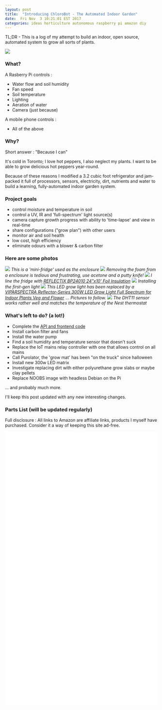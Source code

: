 ```yaml
---
layout: post
title:  "Introducing ChloroBot - The Automated Indoor Garden"
date:  Fri Nov  3 10:21:01 EST 2017
categories: ideas horticulture autonomous raspberry pi amazon diy
---
```


TL;DR - This is a log of my attempt to build an indoor, open source, automated system to grow all sorts of plants.

<img src="/images/fulls/08.jpg" class="fit image">

### What?

A Rasberry Pi controls :

* Water flow and soil humidity
* Fan speed
* Soil temperature
* Lighting
* Aeration of water
* Camera (just because)

A mobile phone controls :

* All of the above


### Why?

Short answer : "Because I can"

It's cold in Toronto; I love hot peppers, I also neglect my plants.  I want to be able to grow delicious hot peppers year-round.

Because of these reasons I modified a 3.2 cubic foot refrigerator and jam-packed it full of processors, sensors, electricity,
dirt, nutrients and water to build a learning, fully-automated indoor garden system.


### Project goals

* control moisture and temperature in soil
* control a UV, IR and 'full-spectrum' light source(s)
* camera capture growth progress with ability to 'time-lapse' and view in real-time
* share configurations ("grow plan") with other users
* monitor air and soil health
* low cost, high efficiency
* eliminate odours with a blower & carbon filter


### Here are some photos


<img src="/images/fulls/01.jpg" class="fit image">
<em>This is a 'mini-fridge' used as the enclosure</em>

<img src="/images/fulls/02.jpg" class="fit image">
<em>Removing the foam from a enclosure is tedious and frustrating, use acetone and a putty knife!</em>

<img src="/images/fulls/03.jpg" class="fit image">
<em>I line the fridge with
<a target="_blank" href="https://www.amazon.ca/gp/product/B000BPF22U/ref=as_li_tl?ie=UTF8&camp=15121&creative=330641&creativeASIN=B000BPF22U&linkCode=as2&tag=chlorobot-20&linkId=c3233a550220a9a552973e437d406c02">REFLECTIX BP24010 24"x10' Foil Insulation</a><img src="//ir-ca.amazon-adsystem.com/e/ir?t=chlorobot-20&l=am2&o=15&a=B000BPF22U" width="1" height="1" border="0" alt="" style="border:none !important; margin:0px !important;" />
</em>

<img src="/images/fulls/06.jpg" class="fit image">
<em>Installing the first-gen light</em>

<img src="/images/fulls/04.jpg" class="fit image">
<em>This LED grow light has been replaced by a
<a target="_blank" href="https://www.amazon.ca/gp/product/B01G8AXP48/ref=as_li_tl?ie=UTF8&camp=15121&creative=330641&creativeASIN=B01G8AXP48&linkCode=as2&tag=chlorobot-20&linkId=596ad7287b345e8a9d7198b936154617">VIPARSPECTRA Reflector-Series 300W LED Grow Light Full Spectrum for Indoor Plants Veg and Flower</a><img src="//ir-ca.amazon-adsystem.com/e/ir?t=chlorobot-20&l=am2&o=15&a=B01G8AXP48" width="1" height="1" border="0" alt="" style="border:none !important; margin:0px !important;" />
... Pictures to follow.
</em>

<img src="/images/fulls/05.jpg" class="fit image">
<em>The DHT11 sensor works rather well and matches the temperature of the Nest thermostat</em>


### What's left to do? (a lot!)

* Complete the <a href="https://github.com/chlorobot/chlorobot-app" target="_blank">API and frontend code</a>
* Install carbon filter and fans
* Install the water pump
* Find a soil humidity and temperature sensor that doesn't suck
* Replace the IoT mains relay controller with one that allows control on all mains
* Call Purolator, the 'grow mat' has been "on the truck" since halloween
* Install new 300w LED matrix
* Investigate replacing dirt with either polyurethane grow slabs or maybe clay pellets
* Replace NOOBS image with headless Debian on the Pi

... and probably much more.

I'll keep this post updated with any new interesting changes.


### Parts List (will be updated regularly)

Full disclosure : All links to Amazon are affiliate links, products I myself have purchased. Consider it a way of keeping this site ad-free.

<!-- Pi -->
<iframe style="width:50%; float:left" marginwidth="0" marginheight="0" scrolling="no" frameborder="0" src="//rcm-na.amazon-adsystem.com/e/cm?ref=tf_til&t=chlorobot-20&m=amazon&o=15&p=8&l=as1&IS1=1&asins=B01CD5VC92&linkId=bd056f1504499486b0f38949db360dc4&bc1=ffffff&lt1=_top&fc1=333333&lc1=0066c0&bg1=ffffff&f=ifr"></iframe>
<!-- Insulation -->
<iframe style="width:50%; float:left" marginwidth="0" marginheight="0" scrolling="no" frameborder="0" src="//rcm-na.amazon-adsystem.com/e/cm?ref=tf_til&t=chlorobot-20&m=amazon&o=15&p=8&l=as1&IS1=1&asins=B000BPF22U&linkId=a171dc8b9ffe1506188c9e226eacaa6b&bc1=FFFFFF&lt1=_top&fc1=333333&lc1=0066C0&bg1=FFFFFF&f=ifr"></iframe>
<!-- DHT11 -->
<iframe style="width:50%; float:left" marginwidth="0" marginheight="0" scrolling="no" frameborder="0" src="//rcm-na.amazon-adsystem.com/e/cm?ref=tf_til&t=chlorobot-20&m=amazon&o=15&p=8&l=as1&IS1=1&asins=B00K67YJ18&linkId=9661c92f59a3d3d01ea6073add7d0c74&bc1=FFFFFF&lt1=_top&fc1=333333&lc1=0066C0&bg1=FFFFFF&f=ifr"></iframe>
<!-- Breadboard -->
<iframe style="width:50%; float:left" marginwidth="0" marginheight="0" scrolling="no" frameborder="0" src="//rcm-na.amazon-adsystem.com/e/cm?ref=tf_til&t=chlorobot-20&m=amazon&o=15&p=8&l=as1&IS1=1&asins=B00EFZV2CG&linkId=24a439fa5ea3de18f83a60545bce6fd7&bc1=ffffff&lt1=_top&fc1=333333&lc1=0066c0&bg1=ffffff&f=ifr"></iframe>
<!-- Cobbler -->
<iframe style="width:50%; float:left" marginwidth="0" marginheight="0" scrolling="no" frameborder="0" src="//rcm-na.amazon-adsystem.com/e/cm?ref=tf_til&t=chlorobot-20&m=amazon&o=15&p=8&l=as1&IS1=1&asins=B0739M95SG&linkId=828d91c4aa8e46e6bb534854f9c6360a&bc1=FFFFFF&lt1=_top&fc1=333333&lc1=0066C0&bg1=FFFFFF&f=ifr"></iframe>
<!-- aerator -->
<iframe style="width:50%; float:left" marginwidth="0" marginheight="0" scrolling="no" frameborder="0" src="//rcm-na.amazon-adsystem.com/e/cm?ref=qf_sp_asin_til&t=chlorobot-20&m=amazon&o=15&p=8&l=as1&IS1=1&asins=B01MUMJO5X&linkId=ad106bb9c08873132d77cf8ce6a14ac8&bc1=FFFFFF&lt1=_top&fc1=333333&lc1=0066C0&bg1=FFFFFF&f=ifr"></iframe>
<!-- light -->
<iframe style="width:50%; float:left" marginwidth="0" marginheight="0" scrolling="no" frameborder="0" src="//rcm-na.amazon-adsystem.com/e/cm?ref=tf_til&t=chlorobot-20&m=amazon&o=15&p=8&l=as1&IS1=1&asins=B01G8AXP48&linkId=7d98335e9f8744e36a5720ae7de0b52c&bc1=FFFFFF&lt1=_top&fc1=333333&lc1=0066C0&bg1=FFFFFF&f=ifr"></iframe>
<!-- straps -->
<iframe style="width:50%; float:left" marginwidth="0" marginheight="0" scrolling="no" frameborder="0" src="//rcm-na.amazon-adsystem.com/e/cm?ref=tf_til&t=chlorobot-20&m=amazon&o=15&p=8&l=as1&IS1=1&asins=B01DLKLL6C&linkId=5fd3d278e5f712ce06d9f8fba6cf7826&bc1=FFFFFF&lt1=_top&fc1=333333&lc1=0066C0&bg1=FFFFFF&f=ifr"></iframe>
<!-- relay4 -->
<iframe style="width:50%; float:left" marginwidth="0" marginheight="0" scrolling="no" frameborder="0" src="//rcm-na.amazon-adsystem.com/e/cm?ref=tf_til&t=chlorobot-20&m=amazon&o=15&p=8&l=as1&IS1=1&asins=B0057OC5O8&linkId=1fc1370c2a3736e661ee76ab78a080a8&bc1=FFFFFF&lt1=_top&fc1=333333&lc1=0066C0&bg1=FFFFFF&f=ifr"></iframe>
<!-- relay2-->
<iframe style="width:50%; float:left" marginwidth="0" marginheight="0" scrolling="no" frameborder="0" src="//rcm-na.amazon-adsystem.com/e/cm?ref=tf_til&t=chlorobot-20&m=amazon&o=15&p=8&l=as1&IS1=1&asins=B0057OC6D8&linkId=381aa609b3c68e9510ef3308823ada3f&bc1=FFFFFF&lt1=_top&fc1=333333&lc1=0066C0&bg1=FFFFFF&f=ifr"></iframe>
<!-- uv -->
<iframe style="width:50%; float:left" marginwidth="0" marginheight="0" scrolling="no" frameborder="0" src="//rcm-na.amazon-adsystem.com/e/cm?ref=tf_til&t=chlorobot-20&m=amazon&o=15&p=8&l=as1&IS1=1&asins=B071P491G8&linkId=99bae0923ef378b48ce5ecac9fa5327b&bc1=FFFFFF&lt1=_top&fc1=333333&lc1=0066C0&bg1=FFFFFF&f=ifr"></iframe>
<!-- fan -->
<iframe style="width:50%; float:left" marginwidth="0" marginheight="0" scrolling="no" frameborder="0" src="//rcm-na.amazon-adsystem.com/e/cm?ref=tf_til&t=chlorobot-20&m=amazon&o=15&p=8&l=as1&IS1=1&asins=B06WRTX42Y&linkId=fe993e833b4bd7b496cbd503976ae275&bc1=FFFFFF&lt1=_top&fc1=333333&lc1=0066C0&bg1=FFFFFF&f=ifr"></iframe>


